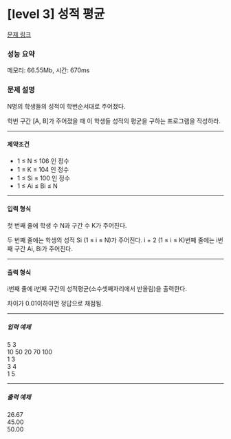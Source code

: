 # [level 3] 성적 평균

[문제 링크](https://softeer.ai/practice/info.do?idx=1&eid=389&sw_prbl_sbms_sn=247876)

### 성능 요약

메모리: 66.55Mb, 시간: 670ms

### 문제 설명

<p>N명의 학생들의 성적이 학번순서대로 주어졌다.

학번 구간 [A, B]가 주어졌을 때 이 학생들 성적의 평균을 구하는 프로그램을 작성하라.</p>

---

#### 제약조건

- 1 ≤ N ≤ 106 인 정수
- 1 ≤ K ≤ 104 인 정수
- 1 ≤ Si ≤ 100 인 정수
- 1 ≤ Ai ≤ Bi ≤ N

---

#### 입력 형식

첫 번째 줄에 학생 수 N과 구간 수 K가 주어진다.

두 번째 줄에는 학생의 성적 Si (1 ≤ i ≤ N)가 주어진다. i + 2 (1 ≤ i ≤ K)번째 줄에는 i번째 구간 Ai, Bi가 주어진다.

---

#### 출력 형식

i번째 줄에 i번째 구간의 성적평균(소수셋째자리에서 반올림)을 출력한다.

차이가 0.01이하이면 정답으로 채점됨.

---

##### 입력 예제

5 3 <br />
10 50 20 70 100 <br />
1 3 <br />
3 4 <br />
1 5 <br />

---

##### 출력 예제

26.67 <br />
45.00 <br />
50.00 <br />
